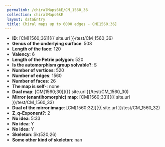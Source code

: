 ```yaml
--- 
 permalink: /chiralMaps6kE/CM_1560_36 
 collection: chiralMaps6kE
 layout: dataEntry
 title: Chiral maps up to 6000 edges - CM[1560;36]
---
```


- **ID**: [CM[1560;36]]({{ site.url }}/test/CM_1560_36)
- **Genus of the underlying surface**: 508
- **Length of the face**: 120
- **Valency**: 6
- **Length of the Petrie polygon**: 520
- **Is the automorphism group solvable?**: S
- **Number of vertices**: 520
- **Number of edges**: 1560
- **Number of faces**: 26
- **The map is self-**: none
- **Dual map**: [CM[1560;30]]({{ site.url }}/test/CM_1560_30)
- **Mirror (enantihomorphic) map**: [CM[1560;33]]({{ site.url }}/test/CM_1560_33)
- **Dual of the mirror image**: [CM[1560;32]]({{ site.url }}/test/CM_1560_32)
- **Z_q-Exponent?**: 2
- **No idea**:  5:33
- **No idea**: Y
- **No idea**: Y
- **Skeleton**: Sk(520;26)
- **Some other kind of skeleton**: nan

